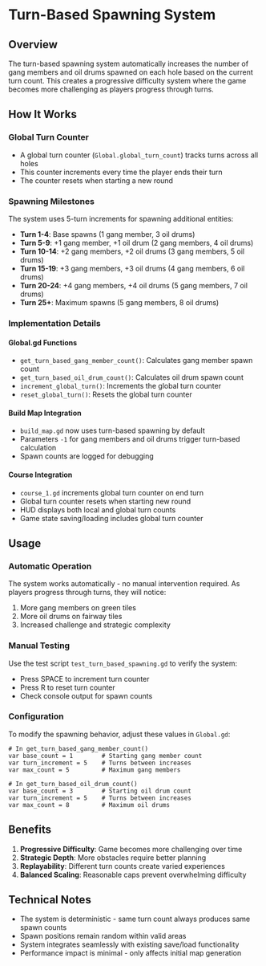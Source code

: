 # Turn-Based Spawning System

## Overview

The turn-based spawning system automatically increases the number of gang members and oil drums spawned on each hole based on the current turn count. This creates a progressive difficulty system where the game becomes more challenging as players progress through turns.

## How It Works

### Global Turn Counter
- A global turn counter (`Global.global_turn_count`) tracks turns across all holes
- This counter increments every time the player ends their turn
- The counter resets when starting a new round

### Spawning Milestones
The system uses 5-turn increments for spawning additional entities:

- **Turn 1-4**: Base spawns (1 gang member, 3 oil drums)
- **Turn 5-9**: +1 gang member, +1 oil drum (2 gang members, 4 oil drums)
- **Turn 10-14**: +2 gang members, +2 oil drums (3 gang members, 5 oil drums)
- **Turn 15-19**: +3 gang members, +3 oil drums (4 gang members, 6 oil drums)
- **Turn 20-24**: +4 gang members, +4 oil drums (5 gang members, 7 oil drums)
- **Turn 25+**: Maximum spawns (5 gang members, 8 oil drums)

### Implementation Details

#### Global.gd Functions
- `get_turn_based_gang_member_count()`: Calculates gang member spawn count
- `get_turn_based_oil_drum_count()`: Calculates oil drum spawn count
- `increment_global_turn()`: Increments the global turn counter
- `reset_global_turn()`: Resets the global turn counter

#### Build Map Integration
- `build_map.gd` now uses turn-based spawning by default
- Parameters `-1` for gang members and oil drums trigger turn-based calculation
- Spawn counts are logged for debugging

#### Course Integration
- `course_1.gd` increments global turn counter on end turn
- Global turn counter resets when starting new round
- HUD displays both local and global turn counts
- Game state saving/loading includes global turn counter

## Usage

### Automatic Operation
The system works automatically - no manual intervention required. As players progress through turns, they will notice:

1. More gang members on green tiles
2. More oil drums on fairway tiles
3. Increased challenge and strategic complexity

### Manual Testing
Use the test script `test_turn_based_spawning.gd` to verify the system:

- Press SPACE to increment turn counter
- Press R to reset turn counter
- Check console output for spawn counts

### Configuration
To modify the spawning behavior, adjust these values in `Global.gd`:

```gdscript
# In get_turn_based_gang_member_count()
var base_count = 1        # Starting gang member count
var turn_increment = 5    # Turns between increases
var max_count = 5         # Maximum gang members

# In get_turn_based_oil_drum_count()
var base_count = 3        # Starting oil drum count
var turn_increment = 5    # Turns between increases
var max_count = 8         # Maximum oil drums
```

## Benefits

1. **Progressive Difficulty**: Game becomes more challenging over time
2. **Strategic Depth**: More obstacles require better planning
3. **Replayability**: Different turn counts create varied experiences
4. **Balanced Scaling**: Reasonable caps prevent overwhelming difficulty

## Technical Notes

- The system is deterministic - same turn count always produces same spawn counts
- Spawn positions remain random within valid areas
- System integrates seamlessly with existing save/load functionality
- Performance impact is minimal - only affects initial map generation 